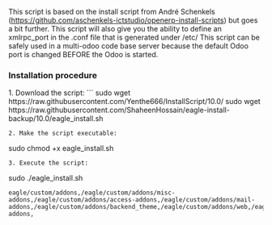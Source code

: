 This script is based on the install script from André Schenkels (https://github.com/aschenkels-ictstudio/openerp-install-scripts)
but goes a bit further. This script will also give you the ability to define an xmlrpc_port in the .conf file that is generated under /etc/
This script can be safely used in a multi-odoo code base server because the default Odoo port is changed BEFORE the Odoo is started.

<h3>Installation procedure</h3>
1. Download the script:
```
sudo wget https://raw.githubusercontent.com/Yenthe666/InstallScript/10.0/
sudo wget https://raw.githubusercontent.com/ShaheenHossain/eagle-install-backup/10.0/eagle_install.sh

```
2. Make the script executable:
```
sudo chmod +x eagle_install.sh
```
3. Execute the script:
```
sudo ./eagle_install.sh
```
eagle/custom/addons,/eagle/custom/addons/misc-addons,/eagle/custom/addons/access-addons,/eagle/custom/addons/mail-addons,/eagle/custom/addons/backend_theme,/eagle/custom/addons/web,/eagle/custom/addons/website-addons,

